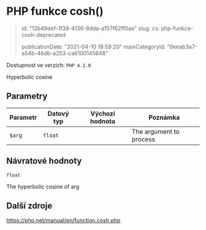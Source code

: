 PHP funkce cosh()
=================

> id: "12b49def-1f39-4136-8dda-a157f62ff0ae"
> slug:
> 	cs: php-funkce-cosh-deprecated
> 
> publicationDate: "2021-04-10 18:59:20"
> mainCategoryId: "0eeab3a7-a54b-46db-a253-ca6100145648"

Dostupnost ve verzích: `PHP 4.1.0`

Hyperbolic cosine


Parametry
--------------

| Parametr | Datový typ | Výchozí hodnota | Poznámka |
|-----|-----|-----|-----|
| `$arg` | `float` |  | The argument to process |


Návratové hodnoty
----------------

`float`

The hyperbolic cosine of arg

Další zdroje
------------

https://php.net/manual/en/function.cosh.php
